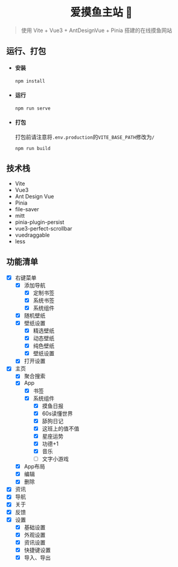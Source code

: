 <h1 align="center">爱摸鱼主站 👋</h1>


> 使用 Vite + Vue3 + AntDesignVue + Pinia 搭建的在线摸鱼网站

## 运行、打包

- #### 安装

  ```
  npm install
  ```

- #### 运行

  ```
  npm run serve
  ```

- #### 打包

  打包前请注意将`.env.production`的`VITE_BASE_PATH`修改为`/`

  ```
  npm run build
  ```

## 技术栈

- Vite
- Vue3
- Ant Design Vue
- Pinia
- file-saver
- mitt
- pinia-plugin-persist
- vue3-perfect-scrollbar
- vuedraggable
- less

## 功能清单

- [x] 右键菜单
  - [x] 添加导航
    - [x] 定制书签
    - [x] 系统书签
    - [x] 系统组件
  - [x] 随机壁纸
  - [x] 壁纸设置
    - [x] 精选壁纸
    - [x] 动态壁纸
    - [x] 纯色壁纸
    - [x] 壁纸设置
  - [x] 打开设置
- [x] 主页
  - [x] 聚合搜索
  - [x] App
    - [x] 书签
    - [x] 系统组件
      - [x] 摸鱼日报
      - [x] 60s读懂世界
      - [x] 舔狗日记
      - [x] 这班上的值不值
      - [x] 星座运势
      - [x] 功德+1
      - [x] 音乐
      - [ ] 文字小游戏
  - [x] App布局
  - [x] 编辑
  - [x] 删除
- [x] 资讯
- [x] 导航
- [x] 关于
- [x] 反馈
- [x] 设置
  - [x] 基础设置
  - [x] 外观设置
  - [x] 资讯设置
  - [x] 快捷键设置
  - [x] 导入、导出
